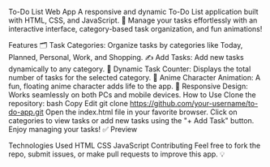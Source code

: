 To-Do List Web App
A responsive and dynamic To-Do List application built with HTML, CSS, and JavaScript. 🎯 Manage your tasks effortlessly with an interactive interface, category-based task organization, and fun animations!

Features
🗂 Task Categories: Organize tasks by categories like Today, Planned, Personal, Work, and Shopping.
✍️ Add Tasks: Add new tasks dynamically to any category.
🔢 Dynamic Task Counter: Displays the total number of tasks for the selected category.
🎨 Anime Character Animation: A fun, floating anime character adds life to the app.
📱 Responsive Design: Works seamlessly on both PCs and mobile devices.
How to Use
Clone the repository:
bash
Copy
Edit
git clone https://github.com/your-username/to-do-app.git
Open the index.html file in your favorite browser.
Click on categories to view tasks or add new tasks using the "+ Add Task" button.
Enjoy managing your tasks! ✅
Preview

Technologies Used
HTML
CSS
JavaScript
Contributing
Feel free to fork the repo, submit issues, or make pull requests to improve this app. 💡

